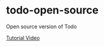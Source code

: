 # todo-open-source
Open source version of Todo

[Tutorial Video](https://user-images.githubusercontent.com/37347402/109742037-24026100-7b83-11eb-8cf5-6e7ce212faed.mp4)
